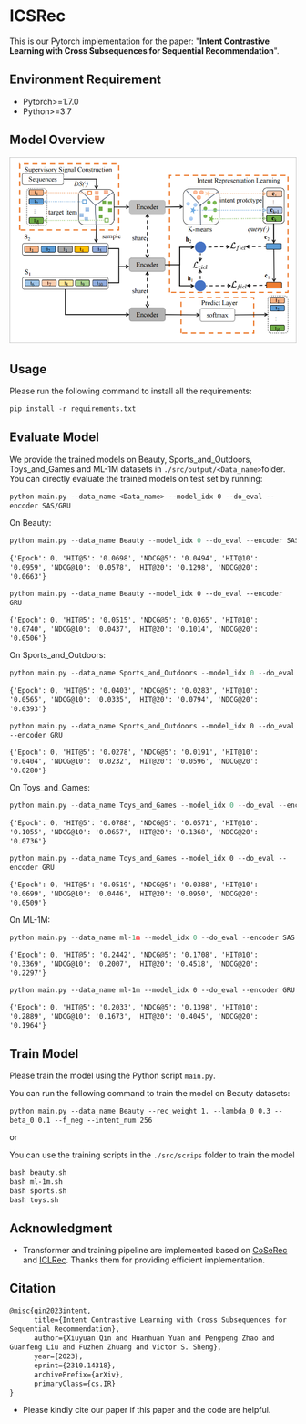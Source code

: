 # ICSRec

This is our Pytorch implementation for the paper: "**Intent Contrastive Learning with Cross Subsequences for Sequential Recommendation**".

## Environment  Requirement

* Pytorch>=1.7.0
* Python>=3.7  

## Model Overview

 ![avator](./pics/model.png)

## Usage

Please run the following command to install all the requirements:  

```python
pip install -r requirements.txt
```

## Evaluate Model

We provide the trained models on Beauty, Sports_and_Outdoors, Toys_and_Games and ML-1M datasets in `./src/output/<Data_name>`folder. You can directly evaluate the trained models on test set by running:

```
python main.py --data_name <Data_name> --model_idx 0 --do_eval --encoder SAS/GRU
```

On Beauty:

```python
python main.py --data_name Beauty --model_idx 0 --do_eval --encoder SAS
```

```
{'Epoch': 0, 'HIT@5': '0.0698', 'NDCG@5': '0.0494', 'HIT@10': '0.0959', 'NDCG@10': '0.0578', 'HIT@20': '0.1298', 'NDCG@20': '0.0663'}
```

```
python main.py --data_name Beauty --model_idx 0 --do_eval --encoder GRU
```

```
{'Epoch': 0, 'HIT@5': '0.0515', 'NDCG@5': '0.0365', 'HIT@10': '0.0740', 'NDCG@10': '0.0437', 'HIT@20': '0.1014', 'NDCG@20': '0.0506'}
```

On Sports_and_Outdoors:

```python
python main.py --data_name Sports_and_Outdoors --model_idx 0 --do_eval --encoder SAS
```

```
{'Epoch': 0, 'HIT@5': '0.0403', 'NDCG@5': '0.0283', 'HIT@10': '0.0565', 'NDCG@10': '0.0335', 'HIT@20': '0.0794', 'NDCG@20': '0.0393'}
```

```
python main.py --data_name Sports_and_Outdoors --model_idx 0 --do_eval --encoder GRU
```

```
{'Epoch': 0, 'HIT@5': '0.0278', 'NDCG@5': '0.0191', 'HIT@10': '0.0404', 'NDCG@10': '0.0232', 'HIT@20': '0.0596', 'NDCG@20': '0.0280'}
```

On Toys_and_Games:

```python
python main.py --data_name Toys_and_Games --model_idx 0 --do_eval --encoder SAS
```

```
{'Epoch': 0, 'HIT@5': '0.0788', 'NDCG@5': '0.0571', 'HIT@10': '0.1055', 'NDCG@10': '0.0657', 'HIT@20': '0.1368', 'NDCG@20': '0.0736'}
```

```
python main.py --data_name Toys_and_Games --model_idx 0 --do_eval --encoder GRU
```

```
{'Epoch': 0, 'HIT@5': '0.0519', 'NDCG@5': '0.0388', 'HIT@10': '0.0699', 'NDCG@10': '0.0446', 'HIT@20': '0.0950', 'NDCG@20': '0.0509'}
```

On ML-1M:

```python
python main.py --data_name ml-1m --model_idx 0 --do_eval --encoder SAS
```

```
{'Epoch': 0, 'HIT@5': '0.2442', 'NDCG@5': '0.1708', 'HIT@10': '0.3369', 'NDCG@10': '0.2007', 'HIT@20': '0.4518', 'NDCG@20': '0.2297'}
```

```
python main.py --data_name ml-1m --model_idx 0 --do_eval --encoder GRU
```

```
{'Epoch': 0, 'HIT@5': '0.2033', 'NDCG@5': '0.1398', 'HIT@10': '0.2889', 'NDCG@10': '0.1673', 'HIT@20': '0.4045', 'NDCG@20': '0.1964'}
```



## Train Model

Please train the model using the Python script `main.py`.

You can run the following command to train the model on Beauty datasets:

```
python main.py --data_name Beauty --rec_weight 1. --lambda_0 0.3 --beta_0 0.1 --f_neg --intent_num 256 
```
or

You can use the training scripts in the `./src/scrips` folder to train the model 
```angular2html
bash beauty.sh
bash ml-1m.sh
bash sports.sh
bash toys.sh
```
## Acknowledgment

- Transformer and training pipeline are implemented based on [CoSeRec](https://github.com/salesforce/CoSeRec) and [ICLRec](https://github.com/salesforce/ICLRec). Thanks them for providing efficient implementation.


## Citation

```
@misc{qin2023intent,
      title={Intent Contrastive Learning with Cross Subsequences for Sequential Recommendation}, 
      author={Xiuyuan Qin and Huanhuan Yuan and Pengpeng Zhao and Guanfeng Liu and Fuzhen Zhuang and Victor S. Sheng},
      year={2023},
      eprint={2310.14318},
      archivePrefix={arXiv},
      primaryClass={cs.IR}
}

```
- Please kindly cite our paper if this paper and the code are helpful. 

